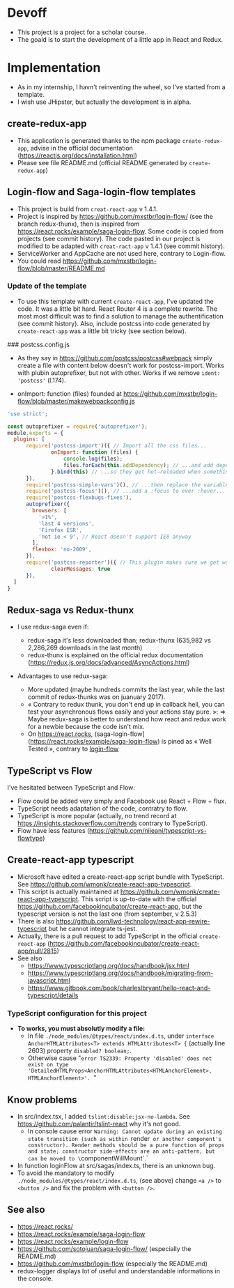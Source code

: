 # Devoff
* This project is a project for a scholar course.
* The goald is to start the development of a little app in React and Redux.

# Implementation

* As in my internship, I havn't reinventing the wheel, so I've started from a
template.
* I wish use JHipster, but actually the development is in alpha.

## create-redux-app
* This application is generated thanks to the npm package `create-redux-app`,
advise in the official documentation
(https://reactjs.org/docs/installation.html)
* Please see file README.md (official README generated by `create-redux-app`)


## Login-flow and Saga-login-flow templates
* This project is build from `creat-react-app` v 1.4.1.
* Project is inspired by https://github.com/mxstbr/login-flow/ (see the branch
    redux-thunx), then is inspired from
    https://react.rocks/example/saga-login-flow. Some code is copied
from projects (see commit history). The code pasted in our project is
modified to be adapted with `creat-ract-app` v 1.4.1 (see commit history).
* ServiceWorker and AppCache are not used here, contrary to Login-flow.
* You could read https://github.com/mxstbr/login-flow/blob/master/README.md

### Update of the template
* To use this template with current `create-react-app`, I've updated the code.
It was a little bit hard. React Router 4 is a complete rewrite. The most
most difficult was to find a solution to manage the authentification (see
commit history). Also, include postcss into code generated by `create-react-app`
was a little bit tricky (see section below).

### postcss.config.js
* As they say in https://github.com/postcss/postcss#webpack simply create a file
with content below doesn't work for postcss-import. Works with plubin
autoprefixer, but not with other. Works if we remove `ident: 'postcss'` (l.174).

* onImport: function (files) founded at
    https://github.com/mxstbr/login-flow/blob/master/makewebpackconfig.js
```javascript
'use strict';

const autoprefixer = require('autoprefixer');
module.exports = {
  plugins: [
      require('postcss-import')({ // Import all the css files...
              onImport: function (files) {
                  console.log(files);
                  files.forEach(this.addDependency); // ...and add dependecies from the main.css files to the other css files...
              }.bind(this) // ...so they get hot–reloaded when something changes...
      }),
      require('postcss-simple-vars')(), // ...then replace the variables...
      require('postcss-focus')(), // ...add a :focus to ever :hover...
      require('postcss-flexbugs-fixes'),
      autoprefixer({
        browsers: [
          '>1%',
          'last 4 versions',
          'Firefox ESR',
          'not ie < 9', // React doesn't support IE8 anyway
        ],
        flexbox: 'no-2009',
      }),
      require('postcss-reporter')({ // This plugin makes sure we get warnings in the console
              clearMessages: true
      }),
  ]
}
```
## Redux-saga vs Redux-thunx
* I use redux-saga even if:
    * redux-saga it's less downloaded than;
        redux-thunx (635,982 vs 2,286,269 downloads in the last month)
    * redux-thunx is explained on the official redux documentation
        (https://redux.js.org/docs/advanced/AsyncActions.html)

* Advantages to use redux-saga:
    * More updated (maybe hundreds commits the last year, while the last commit
        of redux-thunks was on juanuary 2017).
    * « Contrary to redux thunk, you don't end up in callback hell, you can test
        your asynchronous flows easily and your actions stay pure. »: =>
        Maybe redux-saga is better to understand how react and redux work for a
        newbie because the code isn't mix.
    * On https://react.rocks,
        (saga-login-flow](https://react.rocks/example/saga-login-flow)
        is pined as « Well Tested », contrary to
        [login-flow](https://react.rocks/example/login-flow)

## TypeScript vs Flow
I've hesitated between TypeScript and Flow:
* Flow could be added very simply and Facebook use React + Flow + flux.
* TypeScript needs adaptation of the code, contratry to flow.
* TypeScript is more popular (actually, no trend record at
https://insights.stackoverflow.com/trends contrary to TypeScript).
* Flow have less features (https://github.com/niieani/typescript-vs-flowtype)

## Create-react-app typescript
* Microsoft have edited a create-react-app script bundle with TypeScript.
See https://github.com/wmonk/create-react-app-typescript.
* This script is actually maintained at
    https://github.com/wmonk/create-react-app-typescript. This script is
up-to-date with the official
https://github.com/facebookincubator/create-react-app, but the typescript
version is not the last one (from september, v 2.5.3)
* There is also https://github.com/lwd-technology/react-app-rewire-typescript
    but he cannot integrate ts-jest.
* Actually, there is a pull request to add TypeScript in the official
    `create-react-app`
    (https://github.com/facebookincubator/create-react-app/pull/2815)
* See also
    * https://www.typescriptlang.org/docs/handbook/jsx.html
    * https://www.typescriptlang.org/docs/handbook/migrating-from-javascript.html
    * https://www.gitbook.com/book/charleslbryant/hello-react-and-typescript/details

### TypeScript configuration for this project
* **To works, you must absolutly modify a file:**
    * In file `./node_modules/@types/react/index.d.ts`, under
    `interface AnchorHTMLAttributes<T> extends HTMLAttributes<T> {` (actually
    line 2603) property `disabled? boolean;`.
    * Otherwise cause
    "`error TS2339: Property 'disabled' does not exist on type 'DetailedHTMLProps<AnchorHTMLAttributes<HTMLAnchorElement>, HTMLAnchorElement>'.
    `"

## Know problems
* In src/index.tsx, I added `tslint:disable:jsx-no-lambda`. See
    https://github.com/palantir/tslint-react why it's not good.
    * In console cause error
        `Warning: Cannot update during an existing state transition
        (such as within `render` or another component's constructor).
        Render methods should be a pure function of props and state;
        constructor side-effects are an anti-pattern, but can be moved to
        \`componentWillMount\`.`
* In function loginFlow at src/sagas/index.ts, there is an unknown bug.
* To avoid the mandatory to modify `./node_modules/@types/react/index.d.ts`,
    (see above) change `<a />` to `<button />` and fix the problem with
    `<button />`.

## See also
* https://react.rocks/
* https://react.rocks/example/saga-login-flow
* https://react.rocks/example/login-flow
* https://github.com/sotojuan/saga-login-flow/ (especially the README.md)
* https://github.com/mxstbr/login-flow (especially the README.md)
* redux-logger displays lot of useful and understandable informations in the
    console.
